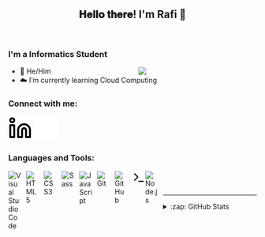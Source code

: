 <div align="center">
<h2> 𝐇𝐞𝐥𝐥𝐨 𝐭𝐡𝐞𝐫𝐞! I'm Rafi 👋 </h2>
</div>

<br>

### I'm a Informatics Student

<img align= "right" width= "240" src= "https://www.achyutlabs.com.au/_nuxt/img/cloud-solution-c69fa76.gif"/>

- 👦 He/Him
- ☁️ I’m currently learning Cloud Computing

### Connect with me:

[![website](./img/linkedin-light.svg)](https://www.linkedin.com/in/rafi-khairuna-wibisono-445497226/#gh-light-mode-only)
[![website](./img/linkedin-dark.svg)](https://www.linkedin.com/in/rafi-khairuna-wibisono-445497226/#gh-dark-mode-only)
&nbsp;&nbsp;

### Languages and Tools:

<img align="left" alt="Visual Studio Code" width="26px" src="https://cdn.jsdelivr.net/gh/devicons/devicon/icons/vscode/vscode-original.svg" style="padding-right:10px;" />
<img align="left" alt="HTML5" width="26px" src="https://cdn.jsdelivr.net/gh/devicons/devicon/icons/html5/html5-original.svg" style="padding-right:10px;" />
<img align="left" alt="CSS3" width="26px" src="https://cdn.jsdelivr.net/gh/devicons/devicon/icons/css3/css3-original.svg" style="padding-right:10px;" />
<img align="left" alt="Sass" width="26px" src="https://cdn.jsdelivr.net/gh/devicons/devicon/icons/sass/sass-original.svg" style="padding-right:10px;" />
<img align="left" alt="JavaScript" width="26px" src="https://cdn.jsdelivr.net/gh/devicons/devicon/icons/javascript/javascript-original.svg" style="padding-right:10px;" />
<img align="left" alt="Git" width="26px" src="https://cdn.jsdelivr.net/gh/devicons/devicon/icons/git/git-original.svg" style="padding-right:10px;" />
<img align="left" alt="GitHub" width="26px" src="https://user-images.githubusercontent.com/3369400/139447912-e0f43f33-6d9f-45f8-be46-2df5bbc91289.png" style="padding-right:10px;" />
<img align="left" alt="Terminal" width="26px" src="./img/terminal-light.svg" />
<img align="left" alt="Node.js" width="26px" src="https://cdn.jsdelivr.net/gh/devicons/devicon/icons/nodejs/nodejs-original.svg" style="padding-right:10px;" />

<br> <br>

---

<details>
  <summary>:zap: GitHub Stats</summary>
  <p><img align="left" src="https://github-readme-stats.vercel.app/api/top-langs?username=anekoinda&show_icons=true&locale=en&layout=compact&theme=radical" /></p>
  <br>
  <img align="left" alt="rafikhai's GitHub Stats" src="https://github-readme-stats.vercel.app/api?username=rafikhai&show_icons=true&hide_border=false&title_color=ff652f&icon_color=FFE400&bg_color=09131B&text_color=ffffff&border_color=0c1a25" />
</details>
